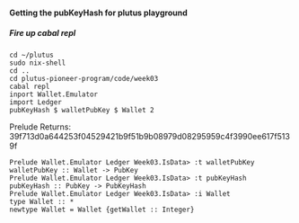 #### Getting the pubKeyHash for plutus playground

##### Fire up cabal repl
```
cd ~/plutus
sudo nix-shell
cd ..
cd plutus-pioneer-program/code/week03
cabal repl
inport Wallet.Emulator
import Ledger
pubKeyHash $ walletPubKey $ Wallet 2
```
Prelude Returns:
39f713d0a644253f04529421b9f51b9b08979d08295959c4f3990ee617f5139f

```
Prelude Wallet.Emulator Ledger Week03.IsData> :t walletPubKey
walletPubKey :: Wallet -> PubKey
Prelude Wallet.Emulator Ledger Week03.IsData> :t pubKeyHash
pubKeyHash :: PubKey -> PubKeyHash
Prelude Wallet.Emulator Ledger Week03.IsData> :i Wallet
type Wallet :: *
newtype Wallet = Wallet {getWallet :: Integer}
```

